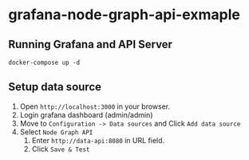 # grafana-node-graph-api-exmaple

## Running Grafana and API Server

```
docker-compose up -d
```

## Setup data source

1. Open `http://localhost:3000` in your browser.
2. Login grafana dashboard (admin/admin)   
3. Move to `Configuration -> Data sources` and Click `Add data source`
4. Select `Node Graph API`
   1. Enter `http://data-api:8080` in URL field.
   2. Click `Save & Test`
